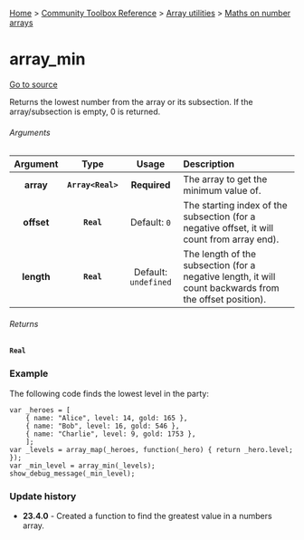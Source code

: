 [Home](/README.md) > [Community Toolbox Reference](/Docs/Reference/Reference.md) > [Array utilities](/Docs/Reference/Groups/ArrayUtils.md) > [Maths on number arrays](/Docs/Reference/Groups/ArrayUtils_Maths.md)

# array_min

[Go to source](/Community%20Toolbox/scripts/utils_CommunityToolboxArray/utils_CommunityToolboxArray.gml#L44)

Returns the lowest number from the array or its subsection. If the array/subsection is empty, 0 is returned.

###### Arguments

| Argument | Type | Usage | Description |
|:---:|:---:|:---:|:---|
| **array** | **`Array<Real>`** | **Required** | The array to get the minimum value of. |
| **offset** | **`Real`** | Default: `0` | The starting index of the subsection (for a negative offset, it will count from array end). |
| **length** | **`Real`** | Default: `undefined` | The length of the subsection (for a negative length, it will count backwards from the offset position). |

###### Returns
**`Real`**

### Example

The following code finds the lowest level in the party:

```gml
var _heroes = [
    { name: "Alice", level: 14, gold: 165 },
    { name: "Bob", level: 16, gold: 546 },
    { name: "Charlie", level: 9, gold: 1753 },
    ];
var _levels = array_map(_heroes, function(_hero) { return _hero.level; });
var _min_level = array_min(_levels);
show_debug_message(_min_level);
```

### Update history

- **23.4.0** - Created a function to find the greatest value in a numbers array.
